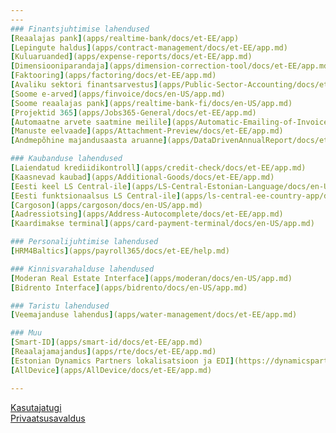 ```yaml
---
---
### Finantsjuhtimise lahendused
[Reaalajas pank](apps/realtime-bank/docs/et-EE/app)  
[Lepingute haldus](apps/contract-management/docs/et-EE/app.md)  
[Kuluaruanded](apps/expense-reports/docs/et-EE/app.md)  
[Dimensiooniparandaja](apps/dimension-correction-tool/docs/et-EE/app.md)  
[Faktooring](apps/factoring/docs/et-EE/app.md)  
[Avaliku sektori finantsarvestus](apps/Public-Sector-Accounting/docs/et-EE/app.md)  
[Soome e-arved](apps/finvoice/docs/en-US/app.md)  
[Soome reaalajas pank](apps/realtime-bank-fi/docs/en-US/app.md)  
[Projektid 365](apps/Jobs365-General/docs/et-EE/app.md)  
[Automaatne arvete saatmine meilile](apps/Automatic-Emailing-of-Invoices/docs/et-EE/app.md)  
[Manuste eelvaade](apps/Attachment-Preview/docs/et-EE/app.md)  
[Andmepõhine majandusaasta aruanne](apps/DataDrivenAnnualReport/docs/et-EE/app.md)  

### Kaubanduse lahendused
[Laiendatud krediidikontroll](apps/credit-check/docs/et-EE/app.md)  
[Kaasnevad kaubad](apps/Additional-Goods/docs/et-EE/app.md)  
[Eesti keel LS Central-ile](apps/LS-Central-Estonian-Language/docs/en-US/app.md)  
[Eesti funktsionaalsus LS Central-ile](apps/ls-central-ee-country-app/docs/en-US/app.md)  
[Cargoson](apps/cargoson/docs/en-US/app.md)  
[Aadressiotsing](apps/Address-Autocomplete/docs/et-EE/app.md)  
[Kaardimakse terminal](apps/card-payment-terminal/docs/en-US/app.md)  

### Personalijuhtimise lahendused
[HRM4Baltics](apps/payroll365/docs/et-EE/help.md)  

### Kinnisvarahalduse lahendused
[Moderan Real Estate Interface](apps/moderan/docs/en-US/app.md)  
[Bidrento Interface](apps/bidrento/docs/en-US/app.md)  

### Taristu lahendused
[Veemajanduse lahendus](apps/water-management/docs/et-EE/app.md)  

### Muu
[Smart-ID](apps/smart-id/docs/et-EE/app.md)  
[Reaalajamajandus](apps/rte/docs/et-EE/app.md)  
[Estonian Dynamics Partners lokalisatsioon ja EDI](https://dynamicspartnersee.github.io/)  
[AllDevice](apps/AllDevice/docs/et-EE/app.md)  

---
```


[Kasutajatugi](docs/et-ee/support.md)  
[Privaatsusavaldus](docs/en-us/privacy.md)

